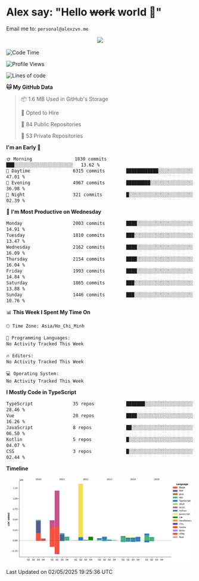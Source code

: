 # Alex say: "Hello ~~work~~ world 🐾"
Email me to: `personal@alexzvn.me`


<p align=center>
  <a href="https://skillicons.dev">
    <img src="https://skillicons.dev/icons?i=ts,js,php,nodejs,bun,vue,nuxt,react,svelte,tauri,laravel,rust,mongodb,docker,electron,redis,rabbitmq,tailwind,git,cloudflare,elysia,mysql,nginx,rollupjs,sentry,ubuntu,yarn,html,css,vite" />
  </a>
</p>

<!--START_SECTION:waka-->
![Code Time](http://img.shields.io/badge/Code%20Time-1%2C066%20hrs%2055%20mins-blue)

![Profile Views](http://img.shields.io/badge/Profile%20Views-0-blue)

![Lines of code](https://img.shields.io/badge/From%20Hello%20World%20I%27ve%20Written-4.6%20million%20lines%20of%20code-blue)

**🐱 My GitHub Data** 

> 📦 1.6 MB Used in GitHub's Storage 
 > 
> 💼 Opted to Hire
 > 
> 📜 84 Public Repositories 
 > 
> 🔑 53 Private Repositories 
 > 
**I'm an Early 🐤** 

```text
🌞 Morning                1830 commits        ███░░░░░░░░░░░░░░░░░░░░░░   13.62 % 
🌆 Daytime                6315 commits        ████████████░░░░░░░░░░░░░   47.01 % 
🌃 Evening                4967 commits        █████████░░░░░░░░░░░░░░░░   36.98 % 
🌙 Night                  321 commits         █░░░░░░░░░░░░░░░░░░░░░░░░   02.39 % 
```
📅 **I'm Most Productive on Wednesday** 

```text
Monday                   2003 commits        ████░░░░░░░░░░░░░░░░░░░░░   14.91 % 
Tuesday                  1810 commits        ███░░░░░░░░░░░░░░░░░░░░░░   13.47 % 
Wednesday                2162 commits        ████░░░░░░░░░░░░░░░░░░░░░   16.09 % 
Thursday                 2154 commits        ████░░░░░░░░░░░░░░░░░░░░░   16.04 % 
Friday                   1993 commits        ████░░░░░░░░░░░░░░░░░░░░░   14.84 % 
Saturday                 1865 commits        ███░░░░░░░░░░░░░░░░░░░░░░   13.88 % 
Sunday                   1446 commits        ███░░░░░░░░░░░░░░░░░░░░░░   10.76 % 
```


📊 **This Week I Spent My Time On** 

```text
🕑︎ Time Zone: Asia/Ho_Chi_Minh

💬 Programming Languages: 
No Activity Tracked This Week

🔥 Editors: 
No Activity Tracked This Week

💻 Operating System: 
No Activity Tracked This Week
```

**I Mostly Code in TypeScript** 

```text
TypeScript               35 repos            ███████░░░░░░░░░░░░░░░░░░   28.46 % 
Vue                      20 repos            ████░░░░░░░░░░░░░░░░░░░░░   16.26 % 
JavaScript               8 repos             ██░░░░░░░░░░░░░░░░░░░░░░░   06.50 % 
Kotlin                   5 repos             █░░░░░░░░░░░░░░░░░░░░░░░░   04.07 % 
CSS                      3 repos             █░░░░░░░░░░░░░░░░░░░░░░░░   02.44 % 
```



**Timeline**

![Lines of Code chart](https://raw.githubusercontent.com/alexzvn/alexzvn/main/assets/bar_graph.png)


 Last Updated on 02/05/2025 19:25:36 UTC
<!--END_SECTION:waka-->
